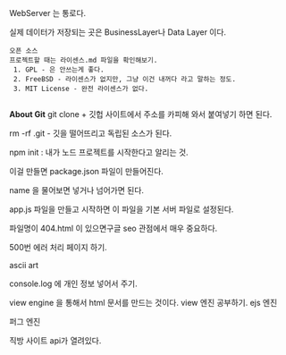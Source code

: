 WebServer 는 통로다. 

실제 데이터가 저장되는 곳은 BusinessLayer나  Data Layer 이다.



```
오픈 소스
프로젝트할 때는 라이센스.md 파일을 확인해보기.
 1. GPL - 은 안쓰는게 좋다.
 2. FreeBSD - 라이센스가 없지만, 그냥 이건 내꺼다 라고 말하는 정도.
 3. MIT License - 완전 라이센스가 없다. 
 
```
**About Git**
git clone + 깃헙 사이트에서 주소를 카피해 와서 붙여넣기 하면 된다.

rm -rf .git - 깃을 떨어뜨리고 독립된 소스가 된다.

npm init : 내가 노드 프로젝트를 시작한다고 알리는 것.

이걸 만들면 package.json 파일이 만들어진다.

name 을 물어보면 넣거나 넘어가면 된다.

app.js 파일을 만들고 시작하면 이 파일을 기본 서버 파일로 설정된다.

파일명이 404.html 이 있으면구글 seo 관점에서 매우 중요하다.

500번 에러 처리 페이지 하기.


ascii art


console.log 에 개인 정보 넣어서 주기.

view engine 을 통해서 html 문서를 만드는 것이다.
view 엔진 공부하기.
ejs 엔진

퍼그 엔진

직방 사이트 api가 열려있다.



